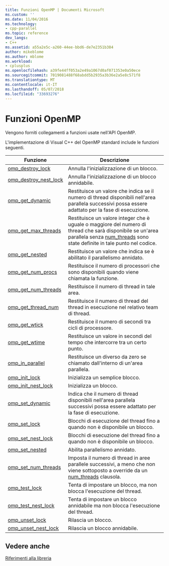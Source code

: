 ```yaml
---
title: Funzioni OpenMP | Documenti Microsoft
ms.custom: ''
ms.date: 11/04/2016
ms.technology:
- cpp-parallel
ms.topic: reference
dev_langs:
- C++
ms.assetid: a55a2e5c-a260-44ee-bbd6-de7e2351b384
author: mikeblome
ms.author: mblome
ms.workload:
- cplusplus
ms.openlocfilehash: a39fe44ff053a2e49a1067d0af071353e0a50ece
ms.sourcegitcommit: 7019081488f68abdd5b2935a3b36e2a5e8c571f8
ms.translationtype: MT
ms.contentlocale: it-IT
ms.lasthandoff: 05/07/2018
ms.locfileid: "33693276"
---
```

# <a name="openmp-functions"></a>Funzioni OpenMP
Vengono forniti collegamenti a funzioni usate nell'API OpenMP.  
  
 L'implementazione di Visual C++ del OpenMP standard include le funzioni seguenti.  
  
|Funzione|Descrizione|  
|--------------|-----------------|  
|[omp_destroy_lock](../../../parallel/openmp/reference/omp-destroy-lock.md)|Annulla l'inizializzazione di un blocco.|  
|[omp_destroy_nest_lock](../../../parallel/openmp/reference/omp-destroy-nest-lock.md)|Annulla l'inizializzazione di un blocco annidabile.|  
|[omp_get_dynamic](../../../parallel/openmp/reference/omp-get-dynamic.md)|Restituisce un valore che indica se il numero di thread disponibili nell'area parallela successivi possa essere adattato per la fase di esecuzione.|  
|[omp_get_max_threads](../../../parallel/openmp/reference/omp-get-max-threads.md)|Restituisce un valore integer che è uguale o maggiore del numero di thread che sarà disponibile se un'area parallela senza [num_threads](../../../parallel/openmp/reference/num-threads.md) sono state definite in tale punto nel codice.|  
|[omp_get_nested](../../../parallel/openmp/reference/omp-get-nested.md)|Restituisce un valore che indica se è abilitato il parallelismo annidato.|  
|[omp_get_num_procs](../../../parallel/openmp/reference/omp-get-num-procs.md)|Restituisce il numero di processori che sono disponibili quando viene chiamata la funzione.|  
|[omp_get_num_threads](../../../parallel/openmp/reference/omp-get-num-threads.md)|Restituisce il numero di thread in tale area.|  
|[omp_get_thread_num](../../../parallel/openmp/reference/omp-get-thread-num.md)|Restituisce il numero di thread del thread in esecuzione nel relativo team di thread.|  
|[omp_get_wtick](../../../parallel/openmp/reference/omp-get-wtick.md)|Restituisce il numero di secondi tra cicli di processore.|  
|[omp_get_wtime](../../../parallel/openmp/reference/omp-get-wtime.md)|Restituisce un valore in secondi del tempo che intercorre tra un certo punto.|  
|[omp_in_parallel](../../../parallel/openmp/reference/omp-in-parallel.md)|Restituisce un diverso da zero se chiamato dall'interno di un'area parallela.|  
|[omp_init_lock](../../../parallel/openmp/reference/omp-init-lock.md)|Inizializza un semplice blocco.|  
|[omp_init_nest_lock](../../../parallel/openmp/reference/omp-init-nest-lock.md)|Inizializza un blocco.|  
|[omp_set_dynamic](../../../parallel/openmp/reference/omp-set-dynamic.md)|Indica che il numero di thread disponibili nell'area parallela successivi possa essere adattato per la fase di esecuzione.|  
|[omp_set_lock](../../../parallel/openmp/reference/omp-set-lock.md)|Blocchi di esecuzione del thread fino a quando non è disponibile un blocco.|  
|[omp_set_nest_lock](../../../parallel/openmp/reference/omp-set-nest-lock.md)|Blocchi di esecuzione del thread fino a quando non è disponibile un blocco.|  
|[omp_set_nested](../../../parallel/openmp/reference/omp-set-nested.md)|Abilita parallelismo annidato.|  
|[omp_set_num_threads](../../../parallel/openmp/reference/omp-set-num-threads.md)|Imposta il numero di thread in aree parallele successivi, a meno che non viene sottoposto a override da un [num_threads](../../../parallel/openmp/reference/num-threads.md) clausola.|  
|[omp_test_lock](../../../parallel/openmp/reference/omp-test-lock.md)|Tenta di impostare un blocco, ma non blocca l'esecuzione del thread.|  
|[omp_test_nest_lock](../../../parallel/openmp/reference/omp-test-nest-lock.md)|Tenta di impostare un blocco annidabile ma non blocca l'esecuzione del thread.|  
|[omp_unset_lock](../../../parallel/openmp/reference/omp-unset-lock.md)|Rilascia un blocco.|  
|[omp_unset_nest_lock](../../../parallel/openmp/reference/omp-unset-nest-lock.md)|Rilascia un blocco annidabile.|  
  
## <a name="see-also"></a>Vedere anche  
 [Riferimenti alla libreria](../../../parallel/openmp/reference/openmp-library-reference.md)